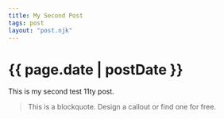 ```yaml
---
title: My Second Post
tags: post
layout: "post.njk"
---
```


# {{ page.date | postDate }}

This is my second test 11ty post.

> This is a blockquote. Design a callout or find one for free.

